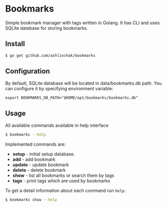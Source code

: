 # Bookmarks

Simple bookmark manager with tags written in Golang. It has CLI and uses SQLite database for storing bookmarks.

## Install

```sh
$ go get github.com/ashlinchak/bookmarks
```

## Configuration

By default, SQLite database will be located in data/bookmarks.db path. You can configure it by specifying environment variable:
```
export BOOKMARKS_DB_PATH="$HOME/opt/bookmarks/bookmarks.db"
```

## Usage

All available commands available in help interface

```sh
$ bookmarks --help
```

Implemented commands are:
* **setup** - initial setup database.
* **add** - add bookmark
* **update** - update bookmark
* **delete** - delete bookmark
* **show** - list all bookmarks or search them by tags
* **tags** - print tags which are used by bookmarks

To get a detail information about each command run `help`:

```sh
$ bookmarks show --help
```
